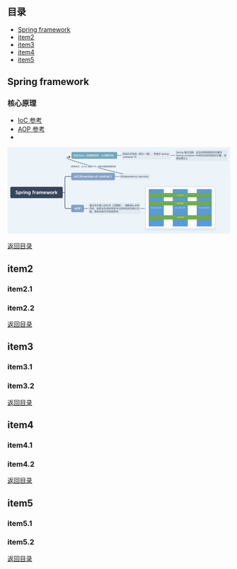 ## <span id="jump0">目录<span>
  
  * [Spring framework](#jump1)
  * [item2](#jump2)
  * [item3](#jump3)
  * [item4](#jump4)
  * [item5](#jump5)

## <span id="jump1">Spring framework<span>

  ### 核心原理
  
  * [IoC 参考](https://blog.csdn.net/qq_42087460/article/details/90033098)
  * [AOP 参考](https://www.zhihu.com/question/24863332)
  * 
<p align="center">
  <img src=https://github.com/mylu314/blog/blob/main/images/Spring%20framework.png>
<p>

  
[返回目录](#jump0)


## <span id="jump2">item2<span>
  
  ### item2.1
 
  ### item2.2
  
 
[返回目录](#jump0)

## <span id="jump3">item3<span>
  
  ### item3.1
 
  ### item3.2

[返回目录](#jump0)

## <span id="jump4">item4<span>
  
  ### item4.1
 
  ### item4.2

[返回目录](#jump0)


## <span id="jump5">item5<span>
  
  ### item5.1
 
  ### item5.2
  
[返回目录](#jump0)
